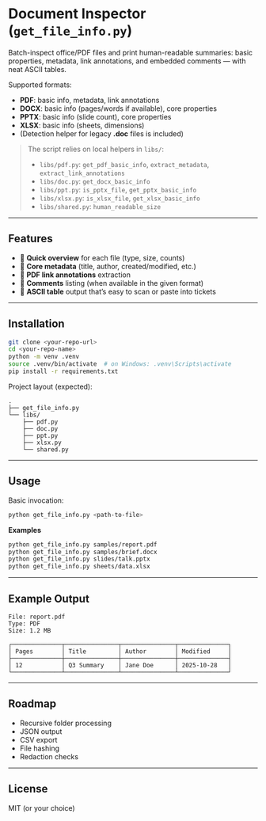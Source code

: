# Document Inspector (`get_file_info.py`)

Batch-inspect office/PDF files and print human-readable summaries: basic properties, metadata, link annotations, and embedded comments — with neat ASCII tables.

Supported formats:
- **PDF**: basic info, metadata, link annotations  
- **DOCX**: basic info (pages/words if available), core properties  
- **PPTX**: basic info (slide count), core properties  
- **XLSX**: basic info (sheets, dimensions)  
- (Detection helper for legacy **.doc** files is included)

> The script relies on local helpers in `libs/`:
> - `libs/pdf.py`: `get_pdf_basic_info`, `extract_metadata`, `extract_link_annotations`
> - `libs/doc.py`: `get_docx_basic_info`
> - `libs/ppt.py`: `is_pptx_file`, `get_pptx_basic_info`
> - `libs/xlsx.py`: `is_xlsx_file`, `get_xlsx_basic_info`
> - `libs/shared.py`: `human_readable_size`

---

## Features

- 🔎 **Quick overview** for each file (type, size, counts)  
- 🧾 **Core metadata** (title, author, created/modified, etc.)  
- 🔗 **PDF link annotations** extraction  
- 💬 **Comments** listing (when available in the given format)  
- 🧱 **ASCII table** output that’s easy to scan or paste into tickets

---

## Installation

```bash
git clone <your-repo-url>
cd <your-repo-name>
python -m venv .venv
source .venv/bin/activate  # on Windows: .venv\Scripts\activate
pip install -r requirements.txt
```

Project layout (expected):
```
.
├── get_file_info.py
└── libs/
    ├── pdf.py
    ├── doc.py
    ├── ppt.py
    ├── xlsx.py
    └── shared.py
```

---

## Usage

Basic invocation:
```bash
python get_file_info.py <path-to-file>
```

**Examples**
```bash
python get_file_info.py samples/report.pdf
python get_file_info.py samples/brief.docx
python get_file_info.py slides/talk.pptx
python get_file_info.py sheets/data.xlsx
```

---

## Example Output

```
File: report.pdf
Type: PDF
Size: 1.2 MB

┌──────────────┬───────────────┬───────────────┬──────────────┐
│ Pages        │ Title         │ Author        │ Modified     │
├──────────────┼───────────────┼───────────────┼──────────────┤
│ 12           │ Q3 Summary    │ Jane Doe      │ 2025-10-28   │
└──────────────┴───────────────┴───────────────┴──────────────┘
```

---

## Roadmap

- Recursive folder processing
- JSON output
- CSV export
- File hashing
- Redaction checks

---

## License

MIT (or your choice)
